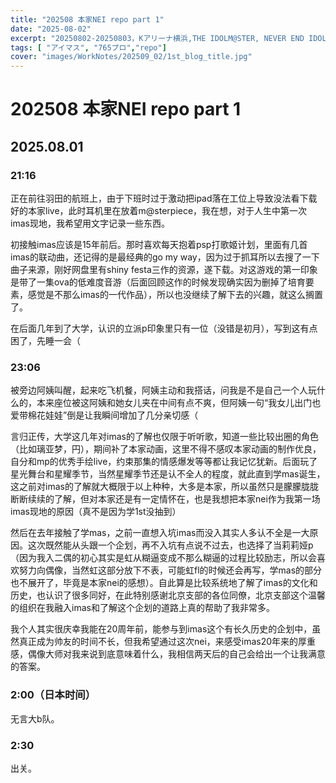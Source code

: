 ```yaml
---
title: "202508 本家NEI repo part 1"
date: "2025-08-02"
excerpt: "20250802-20250803，Kアリーナ横浜,THE IDOLM@STER, NEVER END IDOL"
tags: [ "アイマス", "765プロ","repo"]
cover: "images/WorkNotes/202509_02/1st_blog_title.jpg"
---
```


# 202508 本家NEI repo part 1
## 2025.08.01 
### 21:16

正在前往羽田的航班上，由于下班时过于激动把ipad落在工位上导致没法看下载好的本家live，此时耳机里在放着m@sterpiece，我在想，对于人生中第一次imas现地，我希望用文字记录一些东西。

初接触imas应该是15年前后。那时喜欢每天抱着psp打歌姬计划，里面有几首imas的联动曲，还记得的是最经典的go my way，因为过于抓耳所以去搜了一下曲子来源，刚好网盘里有shiny festa三作的资源，遂下载。对这游戏的第一印象是带了一集ova的低难度音游（后面回顾这作的时候发现确实因为删掉了培育要素，感觉是不那么imas的一代作品），所以也没继续了解下去的兴趣，就这么搁置了。

在后面几年到了大学，认识的立派p印象里只有一位（没错是初月），写到这有点困了，先睡一会（

### 23:06
被旁边阿姨叫醒，起来吃飞机餐，阿姨主动和我搭话，问我是不是自己一个人玩什么的，本来座位被这阿姨和她女儿夹在中间有点不爽，但阿姨一句“我女儿出门也爱带棉花娃娃”倒是让我瞬间增加了几分亲切感（

言归正传，大学这几年对imas的了解也仅限于听听歌，知道一些比较出圈的角色（比如璃亚梦，円），期间补了本家动画，这里不得不感叹本家动画的制作优良，自分和mp的优秀手绘live，约束那集的情感爆发等等都让我记忆犹新。后面玩了星光舞台和星耀季节，当然星耀季节还是认不全人的程度，就此直到学mas诞生，这之前对imas的了解就大概限于以上种种，大多是本家，所以虽然只是朦朦胧胧断断续续的了解，但对本家还是有一定情怀在，也是我想把本家nei作为我第一场imas现地的原因（真不是因为学1st没抽到）

然后在去年接触了学mas，之前一直想入坑imas而没入其实人多认不全是一大原因。这次既然能从头跟一个企划，再不入坑有点说不过去，也选择了当莉莉娅p（因为我入二偶的初心其实是虹从糊逼变成不那么糊逼的过程比较励志，所以会喜欢努力向偶像，当然虹这部分放下不表，可能虹fl的时候还会再写，学mas的部分也不展开了，毕竟是本家nei的感想）。自此算是比较系统地了解了imas的文化和历史，也认识了很多同好，在此特别感谢北京支部的各位同僚，北京支部这个温馨的组织在我融入imas和了解这个企划的道路上真的帮助了我非常多。

我个人其实很庆幸我能在20周年前，能参与到imas这个有长久历史的企划中，虽然真正成为帅友的时间不长，但我希望通过这次nei，来感受imas20年来的厚重感，偶像大师对我来说到底意味着什么，我相信两天后的自己会给出一个让我满意的答案。


### 2:00（日本时间）
无言大b队。

### 2:30
出关。